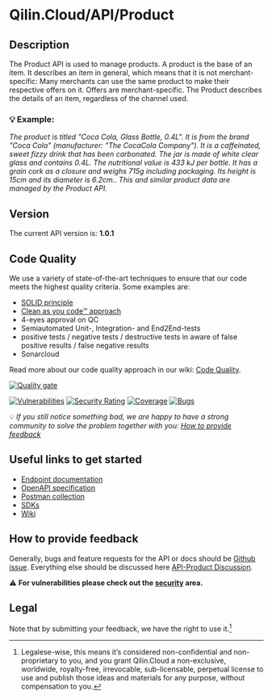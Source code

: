 # Qilin.Cloud/API/Product

## Description

The Product API is used to manage products. A product is the base of an item. It describes an item in general, which means that it is not merchant-specific: Many merchants can use the same product to make their respective offers on it. Offers are merchant-specific.
The Product describes the details of an item, regardless of the channel used.

### :bulb: Example:

*The product is titled "Coca Cola, Glass Bottle, 0.4L". It is from the brand "Coca Cola" (manufacturer: "The CocaCola Company"). It is a caffeinated, sweet fizzy drink that has been carbonated. The jar is made of white clear glass and contains 0.4L. The nutritional value is 433 kJ per bottle. It has a grain cork as a closure and weighs 715g including packaging. Its height is 15cm and its diameter is 6.2cm.. This and similar product data are managed by the Product API.*

## Version

The current API version is: **1.0.1**

## Code Quality

We use a variety of state-of-the-art techniques to ensure that our code meets the highest quality criteria.
Some examples are:

- [SOLID principle](https://en.wikipedia.org/wiki/SOLID)
- [Clean as you code:tm: approach](https://www.sonarsource.com/solutions/our-unique-approach/)
- 4-eyes approval on QC
- Semiautomated Unit-, Integration- and End2End-tests
- positive tests / negative tests / destructive tests in aware of false positive results / false negative results
- Sonarcloud

Read more about our code quality approach in our wiki: [Code Quality](https://github.com/QilinCloud/QilinCloud/wiki/Code-quality).

[![Quality gate](https://sonarcloud.io/api/project_badges/quality_gate?project=marcossoftware_Qilin.Core.Product&token=9eb8f94c11682386f918918a038c2f0aaf6cbd80)](https://sonarcloud.io/summary/new_code?id=marcossoftware_Qilin.Core.Product)

[![Vulnerabilities](https://sonarcloud.io/api/project_badges/measure?project=marcossoftware_Qilin.Core.Product&metric=vulnerabilities&token=9eb8f94c11682386f918918a038c2f0aaf6cbd80)](https://sonarcloud.io/summary/new_code?id=marcossoftware_Qilin.Core.Product) [![Security Rating](https://sonarcloud.io/api/project_badges/measure?project=marcossoftware_Qilin.Core.Product&metric=security_rating&token=9eb8f94c11682386f918918a038c2f0aaf6cbd80)](https://sonarcloud.io/summary/new_code?id=marcossoftware_Qilin.Core.Product) [![Coverage](https://sonarcloud.io/api/project_badges/measure?project=marcossoftware_Qilin.Core.Product&metric=coverage&token=9eb8f94c11682386f918918a038c2f0aaf6cbd80)](https://sonarcloud.io/summary/new_code?id=marcossoftware_Qilin.Core.Product) [![Bugs](https://sonarcloud.io/api/project_badges/measure?project=marcossoftware_Qilin.Core.Product&metric=bugs&token=9eb8f94c11682386f918918a038c2f0aaf6cbd80)](https://sonarcloud.io/summary/new_code?id=marcossoftware_Qilin.Core.Product)

💡 _If you still notice something bad, we are happy to have a strong community to solve the problem together with you: [How to provide feedback](https://github.com/QilinCloud/API-Product/#how-to-provide-feedback)_

## Useful links to get started

* [Endpoint documentation](https://documentation.api.qilin.cloud/product/)
* [OpenAPI specification](https://github.com/QilinCloud/API-Product/tree/main/openapi-specification)
* [Postman collection](https://github.com/QilinCloud/API-Product/tree/main/postman-collection)
* [SDKs](https://github.com/search?q=user%3AQilinCloud+SDK)
* [Wiki](https://github.com/QilinCloud/API-Product/wiki)


## How to provide feedback

Generally, bugs and feature requests for the API or docs should be [Github issue](https://github.com/QilinCloud/API-Product/issues/new). Everything else should be discussed here [API-Product Discussion](https://github.com/QilinCloud/API-Product/discussions).

:warning:  **For vulnerabilities please check out the [security](https://github.com/QilinCloud/API-Product/security) area.**

## Legal

Note that by submitting your feedback, we have the right to use it.[^1]

[^1]:Legalese-wise, this means it’s considered non-confidential and non-proprietary to you, and you grant Qilin.Cloud a non-exclusive, worldwide, royalty-free, irrevocable, sub-licensable, perpetual license to use and publish those ideas and materials for any purpose, without compensation to you.
